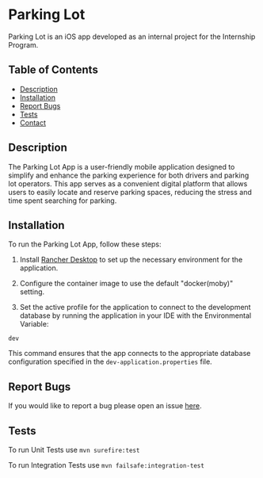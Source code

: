 
# Parking Lot
Parking Lot is an iOS app developed as an internal project for the Internship Program.

## Table of Contents
* [Description](#description)
* [Installation](#installation)
* [Report Bugs](#report-bugs)
* [Tests](#tests)
* [Contact](#contact)

## Description
The Parking Lot App is a user-friendly mobile application designed to simplify and enhance the parking experience for both drivers and parking lot operators. This app serves as a convenient digital platform that allows users to easily locate and reserve parking spaces, reducing the stress and time spent searching for parking.

## Installation
To run the Parking Lot App, follow these steps:

1. Install [Rancher Desktop](https://github.com/rancher-sandbox/rancher-desktop/releases/) to set up the necessary environment for the application.

2. Configure the container image to use the default "docker(moby)" setting.

3. Set the active profile for the application to connect to the development database by running the application in your IDE with the Environmental Variable:

`dev`

This command ensures that the app connects to the appropriate database configuration specified in the `dev-application.properties` file.

## Report Bugs
If you would like to report a bug please open an issue [here](https://github.com/eldlit/parking-lot/issues).

## Tests
To run Unit Tests use `mvn surefire:test`

To run Integration Tests use `mvn failsafe:integration-test`
